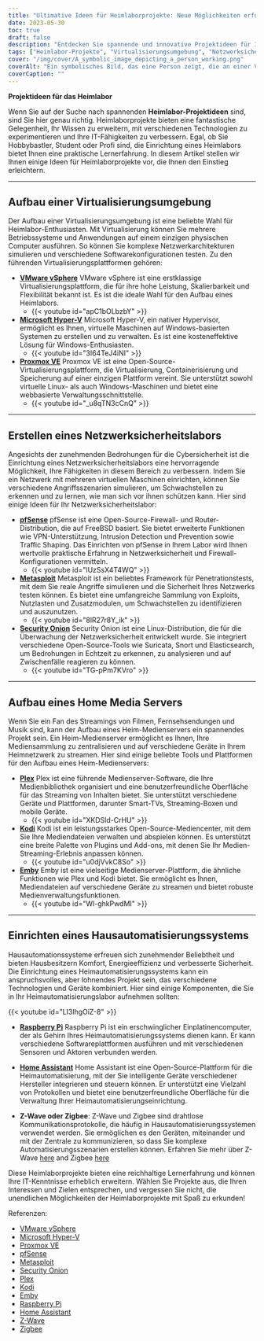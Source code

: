 ```yaml
---
title: "Ultimative Ideen für Heimlaborprojekte: Neue Möglichkeiten erforschen"
date: 2023-05-30
toc: true
draft: false
description: "Entdecken Sie spannende und innovative Projektideen für Ihr Heimlabor, um Ihr Wissen zu erweitern und Ihre IT-Fähigkeiten zu verbessern."
tags: ["Heimlabor-Projekte", "Virtualisierungsumgebung", "Netzwerksicherheitslabor", "Heim-Medienserver", "Hausautomatisierungssystem", "praktische Erfahrung", "IT-Kenntnisse", "Technologie", "Software", "Hardware", "Experimente", "Lernen", "Netzarchitektur", "Software-Konfigurationen", "Cybersicherheit", "Firewall", "Router", "Medien-Streaming", "Heimnetzwerk", "intelligente Geräte", "Automatisierung", "Raspberry Pi", "Z-Wave", "Zigbee", "Plex", "Kodi", "Emby", "VMware vSphere", "Microsoft Hyper-V", "Proxmox VE", "Aufbau einer Virtualisierungsumgebung zu Hause", "Netzwerksicherheitslabor mit pfSense erstellen", "Heim-Medienserver mit Plex einrichten", "Hausautomatisierungssystem mit Raspberry Pi bauen"]
cover: "/img/cover/A_symbolic_image_depicting_a_person_working.png"
coverAlt: "Ein symbolisches Bild, das eine Person zeigt, die an einer Virtualisierungseinrichtung mit mehreren Betriebssystemen und Netzwerkkomponenten arbeitet."
coverCaption: ""
---
```


**Projektideen für das Heimlabor**

Wenn Sie auf der Suche nach spannenden **Heimlabor-Projektideen** sind, sind Sie hier genau richtig. Heimlaborprojekte bieten eine fantastische Gelegenheit, Ihr Wissen zu erweitern, mit verschiedenen Technologien zu experimentieren und Ihre IT-Fähigkeiten zu verbessern. Egal, ob Sie Hobbybastler, Student oder Profi sind, die Einrichtung eines Heimlabors bietet Ihnen eine praktische Lernerfahrung. In diesem Artikel stellen wir Ihnen einige Ideen für Heimlaborprojekte vor, die Ihnen den Einstieg erleichtern.

_____

## Aufbau einer Virtualisierungsumgebung

Der Aufbau einer Virtualisierungsumgebung ist eine beliebte Wahl für Heimlabor-Enthusiasten. Mit Virtualisierung können Sie mehrere Betriebssysteme und Anwendungen auf einem einzigen physischen Computer ausführen. So können Sie komplexe Netzwerkarchitekturen simulieren und verschiedene Softwarekonfigurationen testen. Zu den führenden Virtualisierungsplattformen gehören:

- [**VMware vSphere**](https://www.vmware.com/products/vsphere.html) VMware vSphere ist eine erstklassige Virtualisierungsplattform, die für ihre hohe Leistung, Skalierbarkeit und Flexibilität bekannt ist. Es ist die ideale Wahl für den Aufbau eines Heimlabors.
  - {{< youtube id="apC1bOLbzbY" >}}
- [**Microsoft Hyper-V**](https://docs.microsoft.com/en-us/virtualization/hyper-v-on-windows/) Microsoft Hyper-V, ein nativer Hypervisor, ermöglicht es Ihnen, virtuelle Maschinen auf Windows-basierten Systemen zu erstellen und zu verwalten. Es ist eine kosteneffektive Lösung für Windows-Enthusiasten.
  - {{< youtube id="3I64TeJ4iNI" >}}
- [**Proxmox VE**](https://www.proxmox.com/) Proxmox VE ist eine Open-Source-Virtualisierungsplattform, die Virtualisierung, Containerisierung und Speicherung auf einer einzigen Plattform vereint. Sie unterstützt sowohl virtuelle Linux- als auch Windows-Maschinen und bietet eine webbasierte Verwaltungsschnittstelle.
  - {{< youtube id="_u8qTN3cCnQ" >}}

_____
## Erstellen eines Netzwerksicherheitslabors

Angesichts der zunehmenden Bedrohungen für die Cybersicherheit ist die Einrichtung eines Netzwerksicherheitslabors eine hervorragende Möglichkeit, Ihre Fähigkeiten in diesem Bereich zu verbessern. Indem Sie ein Netzwerk mit mehreren virtuellen Maschinen einrichten, können Sie verschiedene Angriffsszenarien simulieren, um Schwachstellen zu erkennen und zu lernen, wie man sich vor ihnen schützen kann. Hier sind einige Ideen für Ihr Netzwerksicherheitslabor:

- [**pfSense**](https://www.pfsense.org/) pfSense ist eine Open-Source-Firewall- und Router-Distribution, die auf FreeBSD basiert. Sie bietet erweiterte Funktionen wie VPN-Unterstützung, Intrusion Detection und Prevention sowie Traffic Shaping. Das Einrichten von pfSense in Ihrem Labor wird Ihnen wertvolle praktische Erfahrung in Netzwerksicherheit und Firewall-Konfigurationen vermitteln.
  - {{< youtube id="lUzSsX4T4WQ" >}}
- [**Metasploit**](https://www.metasploit.com/) Metasploit ist ein beliebtes Framework für Penetrationstests, mit dem Sie reale Angriffe simulieren und die Sicherheit Ihres Netzwerks testen können. Es bietet eine umfangreiche Sammlung von Exploits, Nutzlasten und Zusatzmodulen, um Schwachstellen zu identifizieren und auszunutzen.
  - {{< youtube id="8lR27r8Y_ik" >}}
- [**Security Onion**](https://securityonion.net/) Security Onion ist eine Linux-Distribution, die für die Überwachung der Netzwerksicherheit entwickelt wurde. Sie integriert verschiedene Open-Source-Tools wie Suricata, Snort und Elasticsearch, um Bedrohungen in Echtzeit zu erkennen, zu analysieren und auf Zwischenfälle reagieren zu können.
  - {{< youtube id="TG-pPm7KVro" >}}

_____
## Aufbau eines Home Media Servers

Wenn Sie ein Fan des Streamings von Filmen, Fernsehsendungen und Musik sind, kann der Aufbau eines Heim-Medienservers ein spannendes Projekt sein. Ein Heim-Medienserver ermöglicht es Ihnen, Ihre Mediensammlung zu zentralisieren und auf verschiedene Geräte in Ihrem Heimnetzwerk zu streamen. Hier sind einige beliebte Tools und Plattformen für den Aufbau eines Heim-Medienservers:

- [**Plex**](https://www.plex.tv/) Plex ist eine führende Medienserver-Software, die Ihre Medienbibliothek organisiert und eine benutzerfreundliche Oberfläche für das Streaming von Inhalten bietet. Sie unterstützt verschiedene Geräte und Plattformen, darunter Smart-TVs, Streaming-Boxen und mobile Geräte.
  - {{< youtube id="XKDSld-CrHU" >}}
- [**Kodi**](https://kodi.tv/) Kodi ist ein leistungsstarkes Open-Source-Mediencenter, mit dem Sie Ihre Mediendateien verwalten und abspielen können. Es unterstützt eine breite Palette von Plugins und Add-ons, mit denen Sie Ihr Medien-Streaming-Erlebnis anpassen können.
  - {{< youtube id="u0djVvkC8So" >}}
- [**Emby**](https://emby.media/) Emby ist eine vielseitige Medienserver-Plattform, die ähnliche Funktionen wie Plex und Kodi bietet. Sie ermöglicht es Ihnen, Mediendateien auf verschiedene Geräte zu streamen und bietet robuste Medienverwaltungsfunktionen.
  - {{< youtube id="Wl-ghkPwdMI" >}}
  
_____
## Einrichten eines Hausautomatisierungssystems

Hausautomationssysteme erfreuen sich zunehmender Beliebtheit und bieten Hausbesitzern Komfort, Energieeffizienz und verbesserte Sicherheit. Die Einrichtung eines Heimautomatisierungssystems kann ein anspruchsvolles, aber lohnendes Projekt sein, das verschiedene Technologien und Geräte kombiniert. Hier sind einige Komponenten, die Sie in Ihr Heimautomatisierungslabor aufnehmen sollten:

{{< youtube id="LI3lhgOiZ-8" >}}

- [**Raspberry Pi**](https://www.raspberrypi.org/) Raspberry Pi ist ein erschwinglicher Einplatinencomputer, der als Gehirn Ihres Heimautomatisierungssystems dienen kann. Er kann verschiedene Softwareplattformen ausführen und mit verschiedenen Sensoren und Aktoren verbunden werden.

- [**Home Assistant**](https://www.home-assistant.io/) Home Assistant ist eine Open-Source-Plattform für die Heimautomatisierung, mit der Sie intelligente Geräte verschiedener Hersteller integrieren und steuern können. Er unterstützt eine Vielzahl von Protokollen und bietet eine benutzerfreundliche Oberfläche für die Verwaltung Ihrer Heimautomatisierungseinrichtung.

- **Z-Wave oder Zigbee**: Z-Wave und Zigbee sind drahtlose Kommunikationsprotokolle, die häufig in Hausautomatisierungssystemen verwendet werden. Sie ermöglichen es den Geräten, miteinander und mit der Zentrale zu kommunizieren, so dass Sie komplexe Automatisierungsszenarien erstellen können. Erfahren Sie mehr über Z-Wave [here](https://www.z-wave.com/) and Zigbee [here](https://zigbeealliance.org/)

Diese Heimlaborprojekte bieten eine reichhaltige Lernerfahrung und können Ihre IT-Kenntnisse erheblich erweitern. Wählen Sie Projekte aus, die Ihren Interessen und Zielen entsprechen, und vergessen Sie nicht, die unendlichen Möglichkeiten der Heimlaborprojekte mit Spaß zu erkunden!

Referenzen:
- [VMware vSphere](https://www.vmware.com/products/vsphere.html)
- [Microsoft Hyper-V](https://docs.microsoft.com/en-us/virtualization/hyper-v-on-windows/)
- [Proxmox VE](https://www.proxmox.com/)
- [pfSense](https://www.pfsense.org/)
- [Metasploit](https://www.metasploit.com/)
- [Security Onion](https://securityonion.net/)
- [Plex](https://www.plex.tv/)
- [Kodi](https://kodi.tv/)
- [Emby](https://emby.media/)
- [Raspberry Pi](https://www.raspberrypi.org/)
- [Home Assistant](https://www.home-assistant.io/)
- [Z-Wave](https://www.z-wave.com/)
- [Zigbee](https://zigbeealliance.org/)
